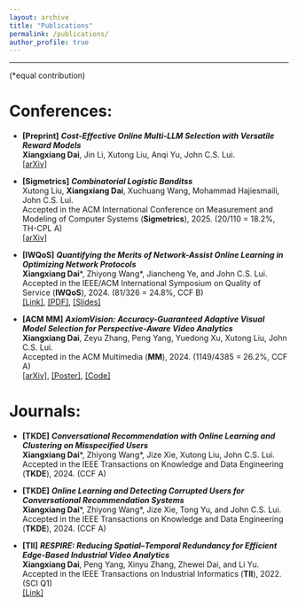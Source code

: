 ```yaml
---
layout: archive
title: "Publications"
permalink: /publications/
author_profile: true
---
```




------
(\*equal contribution)<be>

# Conferences:

- **[Preprint]** ***Cost-Effective Online Multi-LLM Selection with Versatile Reward Models***<br>
**Xiangxiang Dai**, Jin Li, Xutong Liu, Anqi Yu, John C.S. Lui.<br>
[[arXiv]](https://arxiv.org/abs/2405.16587)<br>

- **[Sigmetrics]** ***Combinatorial Logistic Banditss***<br>
Xutong Liu, **Xiangxiang Dai**, Xuchuang Wang, Mohammad Hajiesmaili, John C.S. Lui.<br>
Accepted in the ACM International Conference on Measurement and Modeling of Computer Systems (**Sigmetrics**), 2025. (20/110 = 18.2%, TH-CPL A)<br>
[[arXiv]](https://arxiv.org/abs/2410.17075)

- **[IWQoS]** ***Quantifying the Merits of Network-Assist Online Learning in Optimizing Network Protocols***<br>
**Xiangxiang Dai**\*, Zhiyong Wang\*, Jiancheng Ye, and John C.S. Lui.<br>
Accepted in the IEEE/ACM International Symposium on Quality of Service (**IWQoS**), 2024. (81/326 = 24.8%, CCF B)<br>
[[Link]](https://ieeexplore.ieee.org/document/10682895),  [[PDF]](https://xiangxdai.github.io/files/IWQoS24.pdf), [[Slides]](https://xiangxdai.github.io/files/Slides4IWQoS24.pdf)<br>


- **[ACM MM]** ***AxiomVision: Accuracy-Guaranteed Adaptive Visual Model Selection for Perspective-Aware Video Analytics***<br>
**Xiangxiang Dai**, Zeyu Zhang, Peng Yang, Yuedong Xu, Xutong Liu, John C.S. Lui.<br>
Accepted in the ACM Multimedia (**MM**), 2024. (1149/4385 = 26.2%, CCF A)<br>
[[arXiv]](https://arxiv.org/abs/2407.20124), [[Poster]](https://xiangxdai.github.io/files/Poster4ACMMM24.pdf), [[Code]](https://github.com/zeyuzhangzyz/AxiomVision)<br>

# Journals:
- **[TKDE]** ***Conversational Recommendation with Online Learning and Clustering on Misspecified Users***<br>
**Xiangxiang Dai**\*, Zhiyong Wang\*, Jize Xie, Xutong Liu, John C.S. Lui.<br>
 Accepted in the IEEE Transactions on Knowledge and Data Engineering (**TKDE**), 2024. (CCF A)<br>


- **[TKDE]** ***Online Learning and Detecting Corrupted Users for Conversational Recommendation Systems***<br>
**Xiangxiang Dai**\*, Zhiyong Wang\*, Jize Xie, Tong Yu, and John C.S. Lui.<br>
Accepted in the IEEE Transactions on Knowledge and Data Engineering (**TKDE**), 2024. (CCF A)<be>

- **[TII]** ***RESPIRE: Reducing Spatial–Temporal Redundancy for Efficient Edge-Based Industrial Video Analytics***<br>
**Xiangxiang Dai**, Peng Yang, Xinyu Zhang, Zhewei Dai, and Li Yu.<br>
Accepted in the IEEE Transactions on Industrial Informatics (**TII**), 2022. (SCI Q1)<br>
[[Link]](https://ieeexplore.ieee.org/document/9745772)<br>




